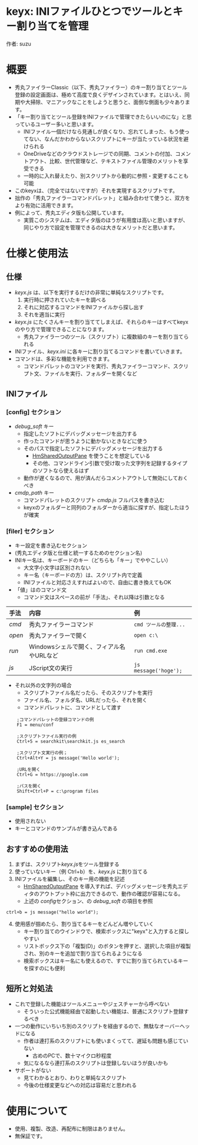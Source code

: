 ﻿# keyx: INIファイルひとつでツールとキー割り当てを管理

作者: suzu

# 概要
* 秀丸ファイラーClassic（以下、秀丸ファイラー）のキー割り当てとツール登録の設定画面は、極めて高度で良くデザインされています。とはいえ、同期や大掃除、マニアックなことをしようと思うと、面倒な側面も少々あります。
* 「キー割り当てとツール登録をINIファイルで管理できたらいいのにな」と思っているユーザー多いと思います。
	+ INIファイル一個だけなら見通しが良くなり、忘れてしまった、もう使ってない、なんだかわからないスクリプトにキーが当たっている状況を避けられる
	+ OneDriveなどのクラウドストレージでの同期、コメントの付加、コメントアウト、比較、世代管理など、テキストファイル管理のメリットを享受できる
	+ 一時的に入れ替えたり、別スクリプトから動的に参照・変更することも可能
* このkeyxは、（完全ではないですが）それを実現するスクリプトです。
* 拙作の「秀丸ファイラーコマンドパレット」と組み合わせて使うと、双方をより有効に活用できます。
* 例によって、秀丸エディタ版も公開しています。
	+ 実質このシステムは、エディタ版のほうが有用度は高いと思いますが、同じやり方で設定を管理できるのは大きなメリットだと思います。

# 仕様と使用法
## 仕様
* *keyx.js* は、以下を実行するだけの非常に単純なスクリプトです。
	1. 実行時に押されていたキーを調べる
	2. それに対応するコマンドをINIファイルから探し出す
	3. それを適当に実行
* *keyx.js* にたくさんキーを割り当ててしまえば、それらのキーはすべてkeyxのやり方で管理できることになります。
	+ 秀丸ファイラーつのツール（スクリプト）に複数組のキーを割り当てられる
* INIファイル、*keyx.ini* に各キーに割り当てるコマンドを書いていきます。
* コマンドは、多彩な機能を利用できます。
	+ コマンドパレットのコマンドを実行、秀丸ファイラーコマンド、スクリプト文、ファイルを実行、フォルダーを開くなど

## INIファイル
### [config] セクション
* *debug_soft* キー
	+ 指定したソフトにデバッグメッセージを出力する
	+ 作ったコマンドが思うように動かないときなどに使う
	+ そのパスで指定したソフトにデバッグメッセージを出力する
		- [HmSharedOutputPane](https://hide.maruo.co.jp/lib/macro/hmsharedoutputpane.html) を使うことを想定している
		- その他、コマンドライン引数で受け取った文字列を記録するタイプのソフトなら使えるはず
	+ 動作が遅くなるので、用が済んだらコメントアウトして無効にしておくべき
* *cmdp_path* キー
	+ コマンドパレットのスクリプト *cmdp.js* フルパスを書き込む
	+ keyxのフォルダーと同列のフォルダーから適当に探すが、指定したほうが確実

### [filer] セクション
* キー設定を書き込むセクション
* (秀丸エディタ版と仕様と統一するためのセクション名)
* INIキー名は、キーボードのキー（どちらも「キー」でややこしい）
	+ 大文字小文字は区別されない
	+ キー名（キーボードの方）は、スクリプト内で定義
	+ INIファイルと対応さえすればよいので、自由に書き換えてもOK
* 「値」はのコマンド文
	+ コマンド文はスペースの前が「手法」、それ以降は引数となる

|手法   |内容                                     |例                         |
|:------|:----------------------------------------|:--------------------------|
|*cmd*  |秀丸ファイラーコマンド                   |```cmd ツールの整理... ``` |
|*open* |秀丸ファイラーで開く                     |```open c:\```             |
|*run*  |Windowsシェルで開く、フィアル名やURLなど |```run cmd.exe```          |
|*js*   |JScript文の実行                          |```js message('hoge');```  |


* それ以外の文字列の場合
	+ スクリプトファイル名だったら、そのスクリプトを実行
	+ ファイル名、フォルダ名、URLだったら、それを開く
	+ コマンドパレットに、コマンドとして渡す

```
	;コマンドパレットの登録コマンドの例
	F1 = menu/conf

	;スクリプトファイル実行の例
	Ctrl+5 = searchkit\searchkit.js es_search

	;スクリプト文実行の例；
	Ctrl+Alt+Y = js message('Hello world');

	;URLを開く
	Ctrl+G = https://google.com

	;パスを開く
	Shift+Ctrl+P = c:\program files
```

### [sample] セクション
* 使用されない
* キーとコマンドのサンプルが書き込んである

## おすすめの使用法
1. まずは、スクリプト*keyx.js*をツール登録する
2. 使っていないキー（例 Ctrl+b）を、*keyx.js* に割り当てる
3. INIファイルを編集し、そのキー用の機能を記述
	+ [HmSharedOutputPane](https://hide.maruo.co.jp/lib/macro/hmsharedoutputpane.html) を導入すれば、デバッグメッセージを秀丸エディタのアウトプット枠に出力できるので、動作の確認が容易になる。
	+ 上述の *config*セクション、の *debug_soft* の項目を参照

```
ctrl+b = js message("hello world");
```

4. 使用感が掴めたら、割り当てるキーをどんどん増やしていく
	+ キー割り当てのウインドウで、検索ボックスに"keyx"と入力すると探しやすい
	+ リストボックス下の「複製(D)」のボタンを押すと、選択した項目が複製され、別のキーを追加で割り当てられるようになる
	+ 検索ボックスはキー名にも使えるので、すでに割り当てられているキーを探すのにも便利

## 短所と対処法
* これで登録した機能はツールメニューやジェスチャーから呼べない
	+ そういった公式機能経由で起動したい機能は、普通にスクリプト登録するべき
* 一つの動作にいちいち別のスクリプトを経由するので、無駄なオーバーヘッドになる
	+ 作者は連打系のスクリプトにも使いまくってて、遅延も問題も感じていない
		- 古めのPCで、数十マイクロ秒程度
	+ 気になるなら連打系のスクリプトは登録しないほうが良いかも
* サポートがない
	+ 見てわかるとおり、わりと単純なスクリプト
	+ 今後の仕様変更などへの対応は容易だと思われる

# 使用について
* 使用、複製、改造、再配布に制限はありません。
* 無保証です。


